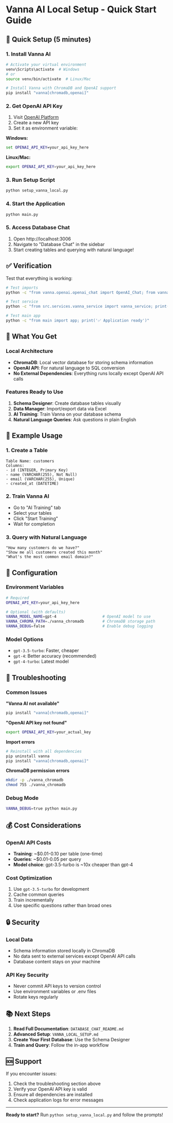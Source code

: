 # Vanna AI Local Setup - Quick Start Guide

## 🚀 Quick Setup (5 minutes)

### 1. Install Vanna AI
```bash
# Activate your virtual environment
venv\Scripts\activate  # Windows
# or
source venv/bin/activate  # Linux/Mac

# Install Vanna with ChromaDB and OpenAI support
pip install "vanna[chromadb,openai]"
```

### 2. Get OpenAI API Key
1. Visit [OpenAI Platform](https://platform.openai.com/api-keys)
2. Create a new API key
3. Set it as environment variable:

**Windows:**
```cmd
set OPENAI_API_KEY=your_api_key_here
```

**Linux/Mac:**
```bash
export OPENAI_API_KEY=your_api_key_here
```

### 3. Run Setup Script
```bash
python setup_vanna_local.py
```

### 4. Start the Application
```bash
python main.py
```

### 5. Access Database Chat
1. Open http://localhost:3006
2. Navigate to "Database Chat" in the sidebar
3. Start creating tables and querying with natural language!

## ✅ Verification

Test that everything is working:

```bash
# Test imports
python -c "from vanna.openai.openai_chat import OpenAI_Chat; from vanna.chromadb.chromadb_vector import ChromaDB_VectorStore; print('✅ Vanna imports successful')"

# Test service
python -c "from src.services.vanna_service import vanna_service; print('✅ Vanna service ready')"

# Test main app
python -c "from main import app; print('✅ Application ready')"
```

## 🎯 What You Get

### Local Architecture
- **ChromaDB**: Local vector database for storing schema information
- **OpenAI API**: For natural language to SQL conversion
- **No External Dependencies**: Everything runs locally except OpenAI API calls

### Features Ready to Use
1. **Schema Designer**: Create database tables visually
2. **Data Manager**: Import/export data via Excel
3. **AI Training**: Train Vanna on your database schema
4. **Natural Language Queries**: Ask questions in plain English

## 📝 Example Usage

### 1. Create a Table
```
Table Name: customers
Columns:
- id (INTEGER, Primary Key)
- name (VARCHAR(255), Not Null)
- email (VARCHAR(255), Unique)
- created_at (DATETIME)
```

### 2. Train Vanna AI
- Go to "AI Training" tab
- Select your tables
- Click "Start Training"
- Wait for completion

### 3. Query with Natural Language
```
"How many customers do we have?"
"Show me all customers created this month"
"What's the most common email domain?"
```

## 🔧 Configuration

### Environment Variables
```bash
# Required
OPENAI_API_KEY=your_api_key_here

# Optional (with defaults)
VANNA_MODEL_NAME=gpt-4                    # OpenAI model to use
VANNA_CHROMA_PATH=./vanna_chromadb        # ChromaDB storage path
VANNA_DEBUG=false                         # Enable debug logging
```

### Model Options
- `gpt-3.5-turbo`: Faster, cheaper
- `gpt-4`: Better accuracy (recommended)
- `gpt-4-turbo`: Latest model

## 🐛 Troubleshooting

### Common Issues

**"Vanna AI not available"**
```bash
pip install "vanna[chromadb,openai]"
```

**"OpenAI API key not found"**
```bash
export OPENAI_API_KEY=your_actual_key
```

**Import errors**
```bash
# Reinstall with all dependencies
pip uninstall vanna
pip install "vanna[chromadb,openai]"
```

**ChromaDB permission errors**
```bash
mkdir -p ./vanna_chromadb
chmod 755 ./vanna_chromadb
```

### Debug Mode
```bash
VANNA_DEBUG=true python main.py
```

## 💰 Cost Considerations

### OpenAI API Costs
- **Training**: ~$0.01-0.10 per table (one-time)
- **Queries**: ~$0.01-0.05 per query
- **Model choice**: gpt-3.5-turbo is ~10x cheaper than gpt-4

### Cost Optimization
1. Use `gpt-3.5-turbo` for development
2. Cache common queries
3. Train incrementally
4. Use specific questions rather than broad ones

## 🔒 Security

### Local Data
- Schema information stored locally in ChromaDB
- No data sent to external services except OpenAI API calls
- Database content stays on your machine

### API Key Security
- Never commit API keys to version control
- Use environment variables or .env files
- Rotate keys regularly

## 📚 Next Steps

1. **Read Full Documentation**: `DATABASE_CHAT_README.md`
2. **Advanced Setup**: `VANNA_LOCAL_SETUP.md`
3. **Create Your First Database**: Use the Schema Designer
4. **Train and Query**: Follow the in-app workflow

## 🆘 Support

If you encounter issues:
1. Check the troubleshooting section above
2. Verify your OpenAI API key is valid
3. Ensure all dependencies are installed
4. Check application logs for error messages

---

**Ready to start?** Run `python setup_vanna_local.py` and follow the prompts!
